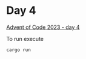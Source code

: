 # Day 4

[Advent of Code 2023 - day 4](https://adventofcode.com/2023/day/4)

To run execute

```
cargo run
```

